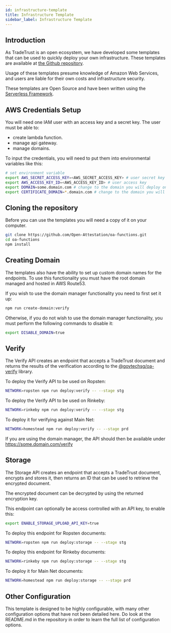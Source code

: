 ```yaml
---
id: infrastructure-template
title: Infrastructure Template
sidebar_label: Infrastructure Template
---
```


## Introduction

As TradeTrust is an open ecosystem, we have developed some templates that can be used to quickly deploy your own infrastructure.
These templates are available at [the Github repository](https://github.com/Open-Attestation/oa-functions).

Usage of these templates presume knowledge of Amazon Web Services, and users are liable for their own costs and infrastructure security.

These templates are Open Source and have been written using the [Serverless Framework](https://www.serverless.com/framework/docs/).

## AWS Credentials Setup

You will need one IAM user with an access key and a secret key. The user must be able to:

- create lambda function.
- manage api gateway.
- manage domains.

To input the credentials, you will need to put them into environmental variables like this:

```bash
# set environment variable
export AWS_SECRET_ACCESS_KEY=<AWS_SECRET_ACCESS_KEY> # user secret key
export AWS_ACCESS_KEY_ID=<AWS_ACCESS_KEY_ID> # user access key
export DOMAIN=some.domain.com # change to the domain you will deploy on
export CERTIFICATE_DOMAIN=*.domain.com # change to the domain you will deploy on
```

## Cloning the repository

Before you can use the templates you will need a copy of it on your computer.

```bash
git clone https://github.com/Open-Attestation/oa-functions.git
cd oa-functions
npm install
```

## Creating Domain

The templates also have the ability to set up custom domain names for the endpoints. To use this functionality you must have the root domain managed and hosted in AWS Route53.

If you wish to use the domain manager functionality you need to first set it up:

```bash
npm run create-domain:verify
```

Otherwise, if you do not wish to use the domain manager functionality, you must perform the following commands to disable it:

```bash
export DISABLE_DOMAIN=true
```

## Verify

The Verify API creates an endpoint that accepts a TradeTrust document and returns the results of the verification according to the [@govtechsg/oa-verify](https://www.npmjs.com/package/@govtechsg/oa-verify) library.

To deploy the Verify API to be used on Ropsten:

```bash
NETWORK=ropsten npm run deploy:verify -- --stage stg
```

To deploy the Verify API to be used on Rinkeby:

```bash
NETWORK=rinkeby npm run deploy:verify -- --stage stg
```

To deploy it for verifying against Main Net:

```bash
NETWORK=homestead npm run deploy:verify -- --stage prd
```

If you are using the domain manager, the API should then be available under https://some.domain.com/verify

## Storage

The Storage API creates an endpoint that accepts a TradeTrust document, encrypts and stores it, then returns an ID that can be used to retrieve the encrypted document.

The encrypted document can be decrypted by using the returned encryption key.

This endpoint can optionally be access controlled with an API key, to enable this:

```bash
export ENABLE_STORAGE_UPLOAD_API_KEY=true
```

To deploy this endpoint for Ropsten documents:

```bash
NETWORK=ropsten npm run deploy:storage -- --stage stg
```

To deploy this endpoint for Rinkeby documents:

```bash
NETWORK=rinkeby npm run deploy:storage -- --stage stg
```

To deploy it for Main Net documents:

```bash
NETWORK=homestead npm run deploy:storage -- --stage prd
```

## Other Configuration

This template is designed to be highly configurable, with many other configuration options that have not been detailed here.
Do look at the README.md in the repository in order to learn the full list of configuration options.
